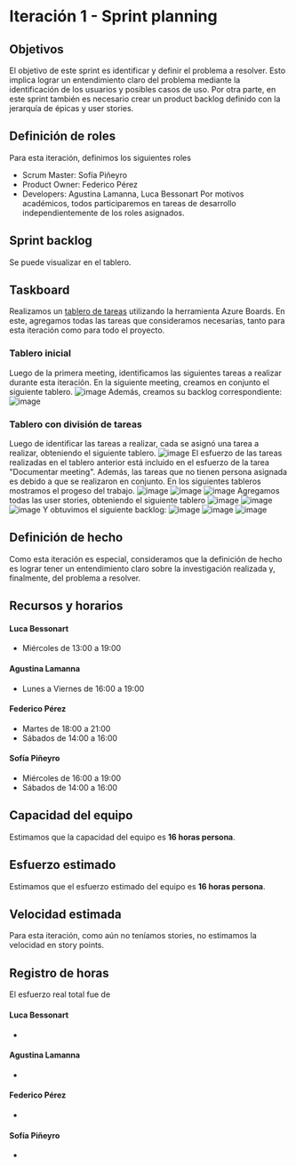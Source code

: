 # Iteración 1 - Sprint planning
## Objetivos
El objetivo de este sprint es identificar y definir el problema a resolver. Esto implica lograr un entendimiento claro del problema mediante la identificación de los usuarios y posibles casos de uso. 
Por otra parte, en este sprint también es necesario crear un product backlog definido con la jerarquía de épicas y user stories.
## Definición de roles
Para esta iteración, definimos los siguientes roles
 - Scrum Master: Sofía Piñeyro
 - Product Owner: Federico Pérez
 - Developers: Agustina Lamanna, Luca Bessonart
Por motivos académicos, todos participaremos en tareas de desarrollo independientemente de los roles asignados.
## Sprint backlog
Se puede visualizar en el tablero.
## Taskboard
Realizamos un [tablero de tareas](https://dev.azure.com/sofiapineyro2302/App%20Transporte%20P%C3%BAblico) utilizando la herramienta Azure Boards. En este, agregamos todas las tareas que consideramos necesarias, tanto para esta iteración como para todo el proyecto.
### Tablero inicial
Luego de la primera meeting, identificamos las siguientes tareas a realizar durante esta iteración. En la siguiente meeting, creamos en conjunto el siguiente tablero.
![image](https://user-images.githubusercontent.com/86334236/194632155-e3a8a980-50f6-47be-979c-aa6b8967eab0.png)
Además, creamos su backlog correspondiente:
![image](https://user-images.githubusercontent.com/86334236/194630984-27dd5b8a-7502-4353-8e83-d53fb268e697.png)
### Tablero con división de tareas
Luego de identificar las tareas a realizar, cada se asignó una tarea a realizar, obteniendo el siguiente tablero.
![image](https://user-images.githubusercontent.com/86334236/194647813-dc638f01-cd19-472c-992d-b97c8a37edb1.png)
El esfuerzo de las tareas realizadas en el tablero anterior está incluido en el esfuerzo de la tarea "Documentar meeting". Además, las tareas que no tienen persona asignada es debido a que se realizaron en conjunto.
En los siguientes tableros mostramos el progeso del trabajo.
![image](https://user-images.githubusercontent.com/86334236/194649532-74e506d5-fcb1-42ac-82ba-f00b796112cf.png)
![image](https://user-images.githubusercontent.com/86334236/194650992-70c50800-a376-453d-a952-432b618a0cc4.png)
![image](https://user-images.githubusercontent.com/86334236/194651625-15ce15dc-14f0-4b12-bd1d-d47d6dafde1b.png)
Agregamos todas las user stories, obteniendo el siguiente tablero
![image](https://user-images.githubusercontent.com/86334236/194665228-a5dc8398-c829-41d6-a3d3-0df08c753988.png)
![image](https://user-images.githubusercontent.com/86334236/194665931-97b50d36-6228-461a-9a9e-ac2c20f26971.png)
![image](https://user-images.githubusercontent.com/86334236/194665809-f80faaaa-7d94-4326-880f-245dc51504ee.png)
Y obtuvimos el siguiente backlog:
![image](https://user-images.githubusercontent.com/86334236/194666395-79933a2a-79e7-4a5a-84c6-e6dc5f749d02.png)
![image](https://user-images.githubusercontent.com/86334236/194666563-1c1aa1b0-fcc2-4f20-b5f1-780b019f718e.png)
![image](https://user-images.githubusercontent.com/86334236/194666716-2da94ab6-fbd1-4a22-a2d1-8681a5784e43.png)

## Definición de hecho
Como esta iteración es especial, consideramos que la definición de hecho es lograr tener un entendimiento claro sobre la investigación realizada y, finalmente, del problema a resolver.
## Recursos y horarios
#### Luca Bessonart
- Miércoles de 13:00 a 19:00
#### Agustina Lamanna
- Lunes a Viernes de 16:00 a 19:00
#### Federico Pérez
- Martes de 18:00 a 21:00
- Sábados de 14:00 a 16:00
#### Sofía Piñeyro
- Miércoles de 16:00 a 19:00
- Sábados de 14:00 a 16:00
## Capacidad del equipo
Estimamos que la capacidad del equipo es **16 horas persona**.
## Esfuerzo estimado
Estimamos que el esfuerzo estimado del equipo es **16 horas persona**.
## Velocidad estimada
Para esta iteración, como aún no teníamos stories, no estimamos la velocidad en story points.
## Registro de horas
El esfuerzo real total fue de 
#### Luca Bessonart
- 
#### Agustina Lamanna
- 
#### Federico Pérez
- 
#### Sofía Piñeyro
- 

